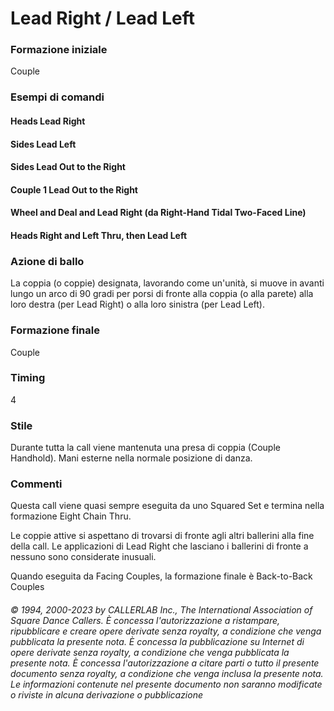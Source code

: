 # Lead Right / Lead Left

### Formazione iniziale
Couple

### Esempi di comandi
#### Heads Lead Right
#### Sides Lead Left
#### Sides Lead Out to the Right
#### Couple 1 Lead Out to the Right
#### Wheel and Deal and Lead Right (da Right-Hand Tidal Two-Faced Line)
#### Heads Right and Left Thru, then Lead Left

### Azione di ballo
La coppia (o coppie) designata, lavorando come un'unità, si muove in avanti lungo un arco di 90
gradi per porsi di fronte alla coppia (o alla parete) alla loro destra (per Lead Right) o alla loro sinistra (per
Lead Left).

### Formazione finale
Couple

### Timing
4

### Stile
Durante tutta la call viene mantenuta una presa di coppia (Couple Handhold). Mani esterne nella
normale posizione di danza.

### Commenti
Questa call viene quasi sempre eseguita da uno Squared Set e termina nella formazione Eight Chain
Thru.

Le coppie attive si aspettano di trovarsi di fronte agli altri ballerini alla fine della call. Le applicazioni di
Lead Right che lasciano i ballerini di fronte a nessuno sono considerate inusuali.

Quando eseguita da Facing Couples, la formazione finale è Back-to-Back Couples

###### © 1994, 2000-2023 by CALLERLAB Inc., The International Association of Square Dance Callers.  È concessa l'autorizzazione a ristampare, ripubblicare e creare opere derivate senza royalty, a condizione che venga pubblicata la presente nota. È concessa la pubblicazione su Internet di opere derivate senza royalty, a condizione che venga pubblicata la presente nota. È concessa l'autorizzazione a citare parti o tutto il presente documento senza royalty, a condizione che venga inclusa la presente nota. Le informazioni contenute nel presente documento non saranno modificate o riviste in alcuna derivazione o pubblicazione